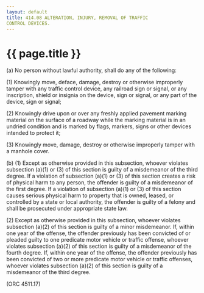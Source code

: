 ```yaml
---
layout: default 
title: 414.08 ALTERATION, INJURY, REMOVAL OF TRAFFIC
CONTROL DEVICES.
---
```


{{ page.title }}
================

​(a) No person without lawful authority, shall do any of the following:

​(1) Knowingly move, deface, damage, destroy or otherwise improperly
tamper with any traffic control device, any railroad sign or signal, or
any inscription, shield or insignia on the device, sign or signal, or
any part of the device, sign or signal;

​(2) Knowingly drive upon or over any freshly applied pavement marking
material on the surface of a roadway while the marking material is in an
undried condition and is marked by flags, markers, signs or other
devices intended to protect it;

​(3) Knowingly move, damage, destroy or otherwise improperly tamper with
a manhole cover.

​(b) (1) Except as otherwise provided in this subsection, whoever
violates subsection (a)(1) or (3) of this section is guilty of a
misdemeanor of the third degree. If a violation of subsection (a)(1) or
(3) of this section creates a risk of physical harm to any person, the
offender is guilty of a misdemeanor of the first degree. If a violation
of subsection (a)(1) or (3) of this section causes serious physical harm
to property that is owned, leased, or controlled by a state or local
authority, the offender is guilty of a felony and shall be prosecuted
under appropriate state law.

​(2) Except as otherwise provided in this subsection, whoever violates
subsection (a)(2) of this section is guilty of a minor misdemeanor. If,
within one year of the offense, the offender previously has been
convicted of or pleaded guilty to one predicate motor vehicle or traffic
offense, whoever violates subsection (a)(2) of this section is guilty of
a misdemeanor of the fourth degree. If, within one year of the offense,
the offender previously has been convicted of two or more predicate
motor vehicle or traffic offenses, whoever violates subsection (a)(2) of
this section is guilty of a misdemeanor of the third degree.

(ORC 4511.17)
